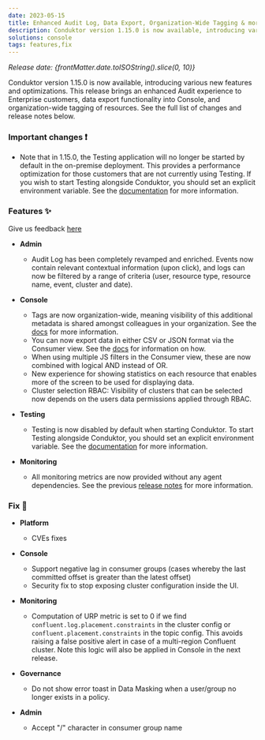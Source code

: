 ```yaml
---
date: 2023-05-15
title: Enhanced Audit Log, Data Export, Organization-Wide Tagging & more!
description: Conduktor version 1.15.0 is now available, introducing various new features and optimizations.
solutions: console
tags: features,fix
---
```


*Release date: {frontMatter.date.toISOString().slice(0, 10)}*

Conduktor version 1.15.0 is now available, introducing various new features and optimizations. This release brings an enhanced Audit experience to Enterprise customers, data export functionality into Console, and organization-wide tagging of resources. See the full list of changes and release notes below.

### Important changes ❗

- Note that in 1.15.0, the Testing application will no longer be started by default in the on-premise deployment. This provides a performance optimization for those customers that are not currently using Testing. If you wish to start Testing alongside Conduktor, you should set an explicit environment variable. See the [documentation](https://docs.conduktor.io/platform/get-started/support/important-notices/#important-change-when-updating-to-conduktor-1150-may-15-2023) for more information.

### Features ✨

Give us feedback [here](https://conduktor.io/roadmap)

- **Admin**

  - Audit Log has been completely revamped and enriched. Events now contain relevant contextual information (upon click), and logs can now be filtered by a range of criteria (user, resource type, resource name, event, cluster and date).

- **Console**
  <!-- markdown-link-check-disable -->
  - Tags are now organization-wide, meaning visibility of this additional metadata is shared amongst colleagues in your organization. See the [docs](https://docs.conduktor.io/platform/console/features/tagging/) for more information.
  - You can now export data in either CSV or JSON format via the Consumer view. See the [docs](https://docs.conduktor.io/platform/console/features/browse-data/#exporting-data) for information on how.
  - When using multiple JS filters in the Consumer view, these are now combined with logical AND instead of OR.
  - New experience for showing statistics on each resource that enables more of the screen to be used for displaying data.
  - Cluster selection RBAC: Visibility of clusters that can be selected now depends on the users data permissions applied through RBAC.
  <!-- markdown-link-check-enable -->
- **Testing**

  - Testing is now disabled by default when starting Conduktor. To start Testing alongside Conduktor, you should set an explicit environment variable. See the [documentation](https://docs.conduktor.io/platform/get-started/support/important-notices/#important-change-when-updating-to-conduktor-1150-may-15-2023) for more information.

- **Monitoring**

  - All monitoring metrics are now provided without any agent dependencies. See the previous [release notes](https://docs.conduktor.io/platform/get-started/support/important-notices/#monitoring-is-changing-january-27-2023) for more information.

### Fix 🔨

- **Platform**

  - CVEs fixes

- **Console**

  - Support negative lag in consumer groups (cases whereby the last committed offset is greater than the latest offset)
  - Security fix to stop exposing cluster configuration inside the UI.

- **Monitoring**

  - Computation of URP metric is set to 0 if we find `confluent.log.placement.constraints` in the cluster config or `confluent.placement.constraints` in the topic config. This avoids raising a false positive alert in case of a multi-region Confluent cluster. Note this logic will also be applied in Console in the next release.

- **Governance**

  - Do not show error toast in Data Masking when a user/group no longer exists in a policy.

- **Admin**

  - Accept "/" character in consumer group name
